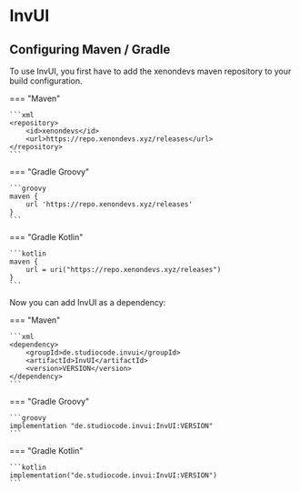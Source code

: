 # InvUI

## Configuring Maven / Gradle

To use InvUI, you first have to add the xenondevs maven repository to your build configuration.

=== "Maven"

    ```xml
    <repository>
        <id>xenondevs</id>
        <url>https://repo.xenondevs.xyz/releases</url>
    </repository>
    ```

=== "Gradle Groovy"

    ```groovy
    maven {
        url 'https://repo.xenondevs.xyz/releases'
    }
    ```

=== "Gradle Kotlin"

    ```kotlin
    maven {
        url = uri("https://repo.xenondevs.xyz/releases")
    }
    ```

Now you can add InvUI as a dependency:

=== "Maven"

    ```xml
    <dependency>
        <groupId>de.studiocode.invui</groupId>
        <artifactId>InvUI</artifactId>
        <version>VERSION</version>
    </dependency>
    ```

=== "Gradle Groovy"

    ```groovy
    implementation "de.studiocode.invui:InvUI:VERSION"
    ```

=== "Gradle Kotlin"

    ```kotlin
    implementation("de.studiocode.invui:InvUI:VERSION")
    ```
